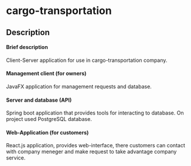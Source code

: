 # cargo-transportation
## Description
#### Brief description
Client-Server application for use in cargo-transportation company.
#### Management client (for owners)
JavaFX application for management requests and database.
#### Server and database (API)
Spring boot application that provides tools for interacting to database. On project used PostgreSQL database.
#### Web-Application (for customers)
React.js application, provides web-interface, there customers can contact with company meneger and make request to take advantage company service.
